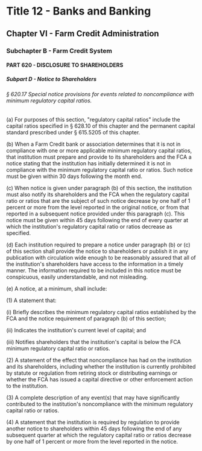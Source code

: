 
# Title 12 - Banks and Banking
## Chapter VI - Farm Credit Administration
### Subchapter B - Farm Credit System
#### PART 620 - DISCLOSURE TO SHAREHOLDERS
##### Subpart D - Notice to Shareholders
###### § 620.17 Special notice provisions for events related to noncompliance with minimum regulatory capital ratios.

(a) For purposes of this section, "regulatory capital ratios" include the capital ratios specified in § 628.10 of this chapter and the permanent capital standard prescribed under § 615.5205 of this chapter.

(b) When a Farm Credit bank or association determines that it is not in compliance with one or more applicable minimum regulatory capital ratios, that institution must prepare and provide to its shareholders and the FCA a notice stating that the institution has initially determined it is not in compliance with the minimum regulatory capital ratio or ratios. Such notice must be given within 30 days following the month end.

(c) When notice is given under paragraph (b) of this section, the institution must also notify its shareholders and the FCA when the regulatory capital ratio or ratios that are the subject of such notice decrease by one half of 1 percent or more from the level reported in the original notice, or from that reported in a subsequent notice provided under this paragraph (c). This notice must be given within 45 days following the end of every quarter at which the institution's regulatory capital ratio or ratios decrease as specified.

(d) Each institution required to prepare a notice under paragraph (b) or (c) of this section shall provide the notice to shareholders or publish it in any publication with circulation wide enough to be reasonably assured that all of the institution's shareholders have access to the information in a timely manner. The information required to be included in this notice must be conspicuous, easily understandable, and not misleading.

(e) A notice, at a minimum, shall include:

(1) A statement that:

(i) Briefly describes the minimum regulatory capital ratios established by the FCA and the notice requirement of paragraph (b) of this section;

(ii) Indicates the institution's current level of capital; and

(iii) Notifies shareholders that the institution's capital is below the FCA minimum regulatory capital ratio or ratios.

(2) A statement of the effect that noncompliance has had on the institution and its shareholders, including whether the institution is currently prohibited by statute or regulation from retiring stock or distributing earnings or whether the FCA has issued a capital directive or other enforcement action to the institution.

(3) A complete description of any event(s) that may have significantly contributed to the institution's noncompliance with the minimum regulatory capital ratio or ratios.

(4) A statement that the institution is required by regulation to provide another notice to shareholders within 45 days following the end of any subsequent quarter at which the regulatory capital ratio or ratios decrease by one half of 1 percent or more from the level reported in the notice.
